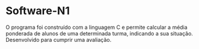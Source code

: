 # Software-N1

O programa foi construído com a linguagem C e permite calcular a média ponderada de alunos de uma determinada turma, indicando a sua situação. Desenvolvido para cumprir uma avaliação.
